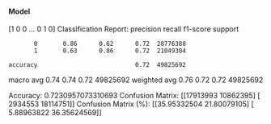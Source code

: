 #### Model
[1 0 0 ... 0 1 0]
Classification Report:
              precision    recall  f1-score   support

           0       0.86      0.62      0.72  28776388
           1       0.63      0.86      0.72  21049304

    accuracy                           0.72  49825692
   macro avg       0.74      0.74      0.72  49825692
weighted avg       0.76      0.72      0.72  49825692

Accuracy: 0.7230957073310693
Confusion Matrix:
[[17913993 10862395]
 [ 2934553 18114751]]
Confusion Matrix (%):
[[35.95332504 21.80079105]
 [ 5.88963822 36.35624569]]
